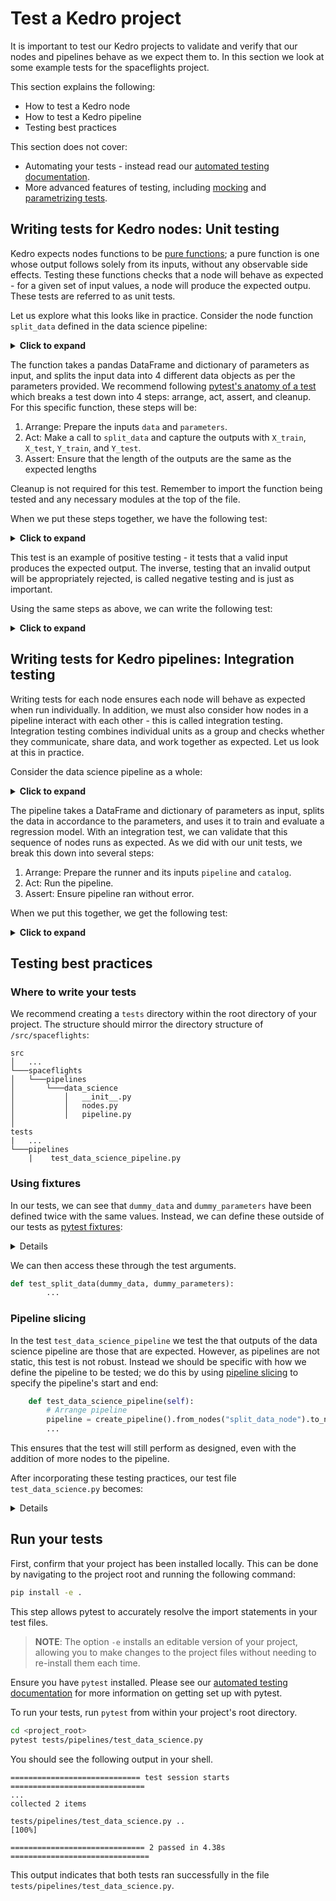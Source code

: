 # Test a Kedro project

It is important to test our Kedro projects to validate and verify that our nodes and pipelines behave as we expect them to. In this section we look at some example tests for the spaceflights project.

This section explains the following:

* How to test a Kedro node
* How to test a Kedro pipeline
* Testing best practices


This section does not cover:

* Automating your tests - instead read our [automated testing documentation](../development/automated_testing.md).
* More advanced features of testing, including [mocking](https://realpython.com/python-mock-library/#what-is-mocking) and [parametrizing tests](https://docs.pytest.org/en/7.1.x/example/parametrize.html).


## Writing tests for Kedro nodes: Unit testing

Kedro expects nodes functions to be  [pure functions](https://realpython.com/python-functional-programming/#what-is-functional-programming); a pure function is one whose output follows solely from its inputs, without any observable side effects. Testing these functions checks that a node will behave as expected - for a given set of input values, a node will produce the expected outpu. These tests are referred to as unit tests.

Let us explore what this looks like in practice. Consider the node function `split_data` defined in the data science pipeline:

<details>
<summary><b>Click to expand</b></summary>

```python
def split_data(data: pd.DataFrame, parameters: dict[str, Any]) -> Tuple:
    """Splits data into features and targets training and test sets.

    Args:
        data: Data containing features and target.
        parameters: Parameters defined in parameters_data_science.yml.
    Returns:
        Split data.
    """
    X = data[parameters["features"]]
    y = data["price"]
    X_train, X_test, y_train, y_test = train_test_split(
        X, y, test_size=parameters["test_size"], random_state=parameters["random_state"]
    )
    return X_train, X_test, y_train, y_test
```

</details>

The function takes a pandas DataFrame and dictionary of parameters as input, and splits the input data into 4 different data objects as per the parameters provided. We recommend following [pytest's anatomy of a test](https://docs.pytest.org/en/7.1.x/explanation/anatomy.html#anatomy-of-a-test) which breaks a test down into 4  steps: arrange, act, assert, and cleanup. For this specific function, these steps will be:

1. Arrange: Prepare the inputs `data` and `parameters`.
2. Act: Make a call to `split_data` and capture the outputs with `X_train`, `X_test`, `Y_train`, and `Y_test`.
3. Assert: Ensure that the length of the outputs are the same as the expected lengths

Cleanup is not required for this test. Remember to import the function being tested and any necessary modules at the top of the file.

When we put these steps together, we have the following test:

<details>
<summary><b>Click to expand</b></summary>

```python
# NOTE: This example test is yet to be refactored.
# A complete version is available under the testing best practices section.

import pandas as pd
from spaceflights.pipelines.data_science.nodes import split_data

    def test_split_data():
        # Arrange
        dummy_data = pd.DataFrame(
            {
                "engines": [1, 2, 3],
                "crew": [4, 5, 6],
                "passenger_capacity": [5, 6, 7],
                "price": [120, 290, 30],
            }
        )

        dummy_parameters = {
            "model_options": {
                "test_size": 0.2,
                "random_state": 3,
                "features": ["engines", "passenger_capacity", "crew"],
            }
        }

        # Act
        X_train, X_test, y_train, y_test = split_data(dummy_data, dummy_parameters["model_options"])

        # Assert
        assert len(X_train) == 2
        assert len(y_train) == 2
        assert len(X_test) == 1
        assert len(y_test) == 1
```

</details>


This test is an example of positive testing - it tests that a valid input produces the expected output. The inverse, testing that an invalid output will be appropriately rejected, is called negative testing and is just as important.

Using the same steps as above, we can write the following test:

<details>
<summary><b>Click to expand</b></summary>

```python
# NOTE: This example test is yet to be refactored.
# A complete version is available under the testing best practices section.

import pandas as pd
from spaceflights.pipelines.data_science.nodes import split_data

    def test_split_data_missing_price():
        # Arrange
        dummy_data = pd.DataFrame(
            {
                "engines": [1, 2, 3],
                "crew": [4, 5, 6],
                "passenger_capacity": [5, 6, 7],
                # Note the missing price data
            }
        )

        dummy_parameters = {
            "model_options": {
                "test_size": 0.2,
                "random_state": 3,
                "features": ["engines", "passenger_capacity", "crew"],
            }
        }

        with pytest.raises(KeyError) as e_info:
            # Act
            X_train, X_test, y_train, y_test = split_data(dummy_data, dummy_parameters["model_options"])

        # Assert
        assert "price" in str(e_info.value)
```
</details>

## Writing tests for Kedro pipelines: Integration testing

Writing tests for each node ensures each node will behave as expected when run individually. In addition, we must also consider how nodes in a pipeline interact with each other - this is called integration testing. Integration testing combines individual units as a group and checks whether they communicate, share data, and work together as expected. Let us look at this in practice.

Consider the data science pipeline as a whole:

<details>
<summary><b>Click to expand</b></summary>

```python
from kedro.pipeline import Pipeline, node, pipeline
from .nodes import evaluate_model, split_data, train_model


def create_pipeline(**kwargs) -> Pipeline:
    return pipeline(
        [
            node(
                func=split_data,
                inputs=["model_input_table", "params:model_options"],
                outputs=["X_train", "X_test", "y_train", "y_test"],
                name="split_data_node",
            ),
            node(
                func=train_model,
                inputs=["X_train", "y_train"],
                outputs="regressor",
                name="train_model_node",
            ),
            node(
                func=evaluate_model,
                inputs=["regressor", "X_test", "y_test"],
                outputs=None,
                name="evaluate_model_node",
            ),
        ]
    )
```
</details>

The pipeline takes a DataFrame and dictionary of parameters as input, splits the data in accordance to the parameters, and uses it to train and evaluate a regression model. With an integration test, we can validate that this sequence of nodes runs as expected. As we did with our unit tests, we break this down into several steps:

1. Arrange: Prepare the runner and its inputs `pipeline` and `catalog`.
2. Act: Run the pipeline.
3. Assert: Ensure pipeline ran without error.

When we put this together, we get the following test:

<details>
<summary><b>Click to expand</b></summary>

```python
# NOTE: This example test is yet to be refactored.
# A complete version is available under the testing best practices section.

import pandas as pd
from kedro.io import DataCatalog
from kedro.runner import SequentialRunner
from spaceflights.pipelines.data_science import create_pipeline as create_ds_pipeline

    def test_data_science_pipeline():
        # Arrange pipeline
        pipeline = create_ds_pipeline()

        # Arrange data catalog
        catalog = DataCatalog()

        dummy_data = pd.DataFrame(
            {
                "engines": [1, 2, 3],
                "crew": [4, 5, 6],
                "passenger_capacity": [5, 6, 7],
                "price": [120, 290, 30],
            }
        )

        duummy_parameters = {
            "model_options": {
                "test_size": 0.2,
                "random_state": 3,
                "features": ["engines", "passenger_capacity", "crew"],
            }
        }

        catalog.add_feed_dict(
            {
                "model_input_table" : dummy_data,
                "params:model_options": dummy_parameters["model_options"],
            }
        )

        # Act
        SequentialRunner().run(pipeline, catalog)

        # Assert
        assert True     # trivial assert

```

>**NOTE**: `assert True` is a trivial assert statement, included to make the assert step explicit - if the test execution reaches that line the pipeline must have run without error. Tests do not require an assert statement to pass, a test will pass as long as it runs without any errors. This allows this assert statement to be omitted without affecting the validity of the test.

</details>

## Testing best practices

### Where to write your tests

We recommend creating a `tests` directory within the root directory of your project. The structure should mirror the directory structure of `/src/spaceflights`:

```
src
│   ...
└───spaceflights
│   └───pipelines
│       └───data_science
│           │   __init__.py
│           │   nodes.py
│           │   pipeline.py
│
tests
|   ...
└───pipelines
    |    test_data_science_pipeline.py
```


### Using fixtures

In our tests, we can see that `dummy_data` and `dummy_parameters` have been defined twice with the same values. Instead, we can define these outside of our tests as [pytest fixtures](https://docs.pytest.org/en/6.2.x/fixture.html#fixture):

<details>

```python
import pytest

@pytest.fixture
def dummy_data():
    return pd.DataFrame(
        {
            "engines": [1, 2, 3],
            "crew": [4, 5, 6],
            "passenger_capacity": [5, 6, 7],
            "price": [120, 290, 30],
        }
    )

@pytest.fixture
def dummy_parameters():
    parameters = {
        "model_options": {
            "test_size": 0.2,
            "random_state": 3,
            "features": ["engines", "passenger_capacity", "crew"],
        }
    }
    return parameters
```

</details>

We can then access these through the test arguments.

```python
def test_split_data(dummy_data, dummy_parameters):
        ...
```

### Pipeline slicing

In the test `test_data_science_pipeline` we test the that outputs of the data science pipeline are those that are expected. However, as pipelines are not static, this test is not robust. Instead we should be specific with how we define the pipeline to be tested; we do this by using [pipeline slicing](../nodes_and_pipelines/slice_a_pipeline.md#slice-a-pipeline-by-running-specified-nodes) to specify the pipeline's start and end:

```python
    def test_data_science_pipeline(self):
        # Arrange pipeline
        pipeline = create_pipeline().from_nodes("split_data_node").to_nodes("evaluate_model_node")
        ...
```

This ensures that the test will still perform as designed, even with the addition of more nodes to the pipeline.


After incorporating these testing practices, our test file `test_data_science.py` becomes:

<details>

```python
# tests/pipelines/test_data_science_pipeline.py

import pandas as pd
import pytest

from kedro.io import DataCatalog
from kedro.runner import SequentialRunner
from spaceflights.pipelines.data_science import create_pipeline as create_ds_pipeline
from spaceflights.pipelines.data_science.nodes import split_data

@pytest.fixture
def dummy_data():
    return pd.DataFrame(
        {
            "engines": [1, 2, 3],
            "crew": [4, 5, 6],
            "passenger_capacity": [5, 6, 7],
            "price": [120, 290, 30],
        }
    )

@pytest.fixture
def dummy_parameters():
    parameters = {
        "model_options": {
            "test_size": 0.2,
            "random_state": 3,
            "features": ["engines", "passenger_capacity", "crew"],
        }
    }
    return parameters


def test_split_data(dummy_data, dummy_parameters):
    X_train, X_test, y_train, y_test = split_data(
        dummy_data, dummy_parameters["model_options"]
    )
    assert len(X_train) == 2
    assert len(y_train) == 2
    assert len(X_test) == 1
    assert len(y_test) == 1

def test_split_data_missing_price(dummy_data, dummy_parameters):
    dummy_data_missing_price = dummy_data.drop(columns="price")
    with pytest.raises(KeyError) as e_info:
        X_train, X_test, y_train, y_test = split_data(dummy_data_missing_price, dummy_parameters["model_options"])

    assert "price" in str(e_info.value)

def test_data_science_pipeline(dummy_data, dummy_parameters):
    pipeline = (
        create_ds_pipeline()
        .from_nodes("split_data_node")
        .to_nodes("evaluate_model_node")
    )
    catalog = DataCatalog()
    catalog.add_feed_dict(
        {
            "model_input_table" : dummy_data,
            "params:model_options": dummy_parameters["model_options"],
        }
    )

    SequentialRunner().run(pipeline, catalog)

```

</details>

## Run your tests

First, confirm that your project has been installed locally. This can be done by navigating to the project root and running the following command:

```bash
pip install -e .
```

This step allows pytest to accurately resolve the import statements in your test files.

>**NOTE**: The option `-e` installs an editable version of your project, allowing you to make changes to the project files without needing to re-install them each time.

Ensure you have `pytest` installed. Please see our [automated testing documentation](../development/automated_testing.md) for more information on getting set up with pytest.

To run your tests, run `pytest` from within your project's root directory.

```bash
cd <project_root>
pytest tests/pipelines/test_data_science.py
```

You should see the following output in your shell.

```
============================= test session starts ==============================
...
collected 2 items

tests/pipelines/test_data_science.py ..                                                  [100%]

============================== 2 passed in 4.38s ===============================
```

This output indicates that both tests ran successfully in the file `tests/pipelines/test_data_science.py`.
